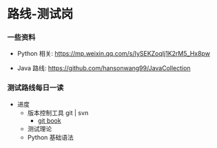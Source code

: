 # 路线-测试岗

### 一些资料
- Python 相关: https://mp.weixin.qq.com/s/IySEKZoqIj1K2rM5_Hx8pw
        
- Java 路线: https://github.com/hansonwang99/JavaCollection

### 测试路线每日一读

- 进度
    - 版本控制工具 git | svn
        - [git book](https://git-scm.com/book/zh/v2)
    - 测试理论
    - Python 基础语法